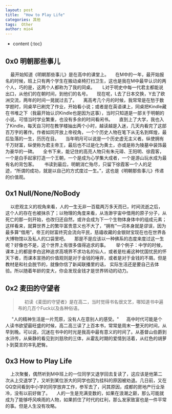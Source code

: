 ```yaml
---
layout: post
title:  "How to Play Life"
categories: 其他
tags:  Other
author: mio4
---
```


* content
{:toc}





## 0x0 明朝那些事儿
&nbsp;&nbsp;&nbsp;&nbsp;最开始知道《明朝那些事儿》是在高中的课堂上。
&nbsp;&nbsp;&nbsp;&nbsp;在M中的一年，最开始报名的时候，班上只有两个学生在搬动桌椅打扫卫生，这也是我在M中最早认识的两个人，巧的是，这两个人都称为了我的同桌。
&nbsp;&nbsp;&nbsp;&nbsp; L对于明史中每一代君主都能说出口，从他们的在朝时间，到他们的名号。
&nbsp;&nbsp;&nbsp;&nbsp;现在呢，L去了日本交换，Y去了欧洲交流，两年的时间一晃就过去了。
&nbsp;&nbsp;&nbsp;&nbsp;离高考几个月的时候，我常常是在愁于数学题时，同桌早已刷完了作业，开始看小说；或者是在英语课上，同桌把Kindle藏在书堆之下（我最开始认识Kindle也是因为这事），当时只知道是一部关于明朝的小说。可惜当时学业繁重，也没有多余的时间看闲书。
&nbsp;&nbsp;&nbsp;&nbsp;直到上了大学，我也入了Kindle，每天自习时在教学楼抽出两个小时，越读越是入迷，几天内看完了这部百万字的著作。作者如同开放上帝视角，一个个历史人物在笔下从无名到辉煌，最后坠落的一生，历历在目。
&nbsp;&nbsp;&nbsp;&nbsp;当年明月可以说是一个历史虚无主义者。纵使拥有千万财富，纵使称为君主帝王，最后也不过是化为黄土，亦或是称为陵墓中装饰最为豪华的一碑。
&nbsp;&nbsp;&nbsp;&nbsp;全书下来，能记住的高亮人物只有朱元璋、王阳明、徐霞客，一个是白手起家打造一个王朝，一个是成为心学集大成者，一个是游山玩水成为最有名的背包客。
&nbsp;&nbsp;&nbsp;&nbsp; 书读到最后，明朝消亡殆尽，只留下徐霞客一个人的足迹，“所谓的成功，就是以自己的方式度过一生。”，这也是《明朝那些事儿》传递的价值观。

## 0x1 Null/None/NoBody
&nbsp;&nbsp;&nbsp;&nbsp;以悲观主义的视角来看，人的一生无非一百载两万多天而已，时间流逝之后，这个人的存在也被抹杀了；以物理的角度来看，从浩渺宇宙中借用的原子分子，从死亡的那一刻开始，也改归还自然，或许会成为下一个生物体身体中的组成元素；这样看来，就算世界上的繁华富贵意义也不大了，“拥有”一词本身就是谬误，因为最多算“借用”，帝王的财富终究会流向平民，慈禧收藏的金银财宝现在也在世界各大博物馆以及私人的口袋里吧。
&nbsp;&nbsp;&nbsp;&nbsp;那是不是应该以一种佛系的态度来度过这一生呢？好像也不是，这个世界上有很多值得追求的事。
&nbsp;&nbsp;&nbsp;&nbsp; 举个例子：中学的时候，课本上的都是李白这种追求高境界不求功名的仙人，或者是杜甫这种忧国忧民的怀天下者，而课本宣扬的价值观则是对于金钱的唾弃，或者是对于金钱的不屑。但是教材是和社会脱节的，就像你信了新闻联播里的话， 实际生活还是要自己去体验。所以随着年龄的变大，你会发现金钱才是世界转动的动力。


## 0x2 麦田的守望者
> &nbsp;&nbsp;&nbsp;&nbsp; 初读《麦田的守望者》是在高二，当时觉得书名很文艺，哪知道书中遍布的几百个Fuck以及各种俗语。

&nbsp;&nbsp;&nbsp;&nbsp; "人的精神生活是一片荒原，没有人在意别人的感受。"
&nbsp;&nbsp;&nbsp;&nbsp; 高中时代可能是个人读书欲望最旺盛的时候，高二高三读了上百本书，常常是周末一整天的时间，从早到晚。可以说，沉迷在书中的时光是我高中最有意义的时间了。从基督山伯爵到水浒传，从柴静的看见到刘慈欣的三体，从霍乱时期的爱情到活着，从红色的胡萝卜到莫言的丰乳肥臀。



## 0x3 How to Play Life
&nbsp;&nbsp;&nbsp;&nbsp;上次聚餐，偶然听到M中班上的一位同学又退学回去复读了，这应该是他第二次从上交退学了，又听到某位浙大的同学也因为挂科的原因被劝退。几日前，又在QQ空间看到中小学的同学放弃工作，参军去了，问其原因，成都的房地产行业渐冷，没有以前好做了。
&nbsp;&nbsp;&nbsp;&nbsp;人的一生是充满变数的，如果在浪潮之巅，那么可能就成为了能够呼风唤雨的人物，如果抓住了时代的红利，那么发家致富也是一件平常的事。但是人生没有攻略。








